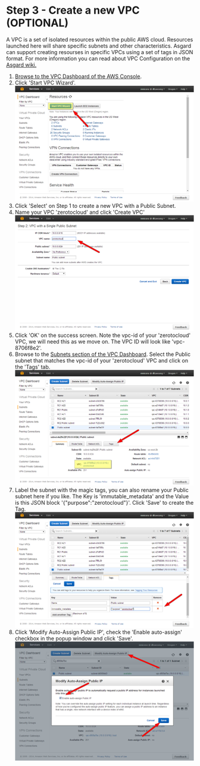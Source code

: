 # Step 3 - Create a new VPC (OPTIONAL)

A VPC is a set of isolated resources within the public AWS cloud.  Resources launched here will share specific subnets and other characteristics.  Asgard can support creating resourses in specific VPCs using a set of tags in JSON format.  For more information you can read about VPC Configuration on the <a href="https://github.com/Netflix/asgard/wiki/VPC-Configuration">Asgard wiki.  

1. Browse to the <a href="https://console.aws.amazon.com/vpc/home?region=us-west-2" target="_blank">VPC Dashboard of the AWS Console</a>.
2. Click 'Start VPC Wizard'. ![](images/vpc-start-wizard.png)
3. Click 'Select' on Step 1 to create a new VPC with a Public Subnet.
4. Name your VPC 'zerotocloud' and click 'Create VPC' ![](images/vpc-create-vpc.png)
5. Click 'OK' on the success screen.  Note the vpc-id of your 'zerotocloud' VPC, we will need this as we move on.  The VPC ID will look like 'vpc-8706f8e2'.
6. Browse to the <a href="https://console.aws.amazon.com/vpc/home?region=us-west-2#subnets:" target="_blank">Subnets section of the VPC Dashboard</a>.  Select the Public subnet that matches the vpc-id of your 'zerotocloud' VPC and click on the 'Tags' tab.![](images/vpc-subnet-select.png)
7. Label the subnet with the magic tags, you can also rename your Public subnet here if you like.  The Key is 'immutable_metadata' and the Value is this JSON block '{"purpose":"zerotocloud"}'.  Click 'Save' to create the Tag. ![](images/vpc-subnet-tagged.png)
8. Click 'Modify Auto-Assign Public IP', check the 'Enable auto-assign' checkbox in the popup window and click 'Save'.![](images/vpc-subnet-pubip.png)
